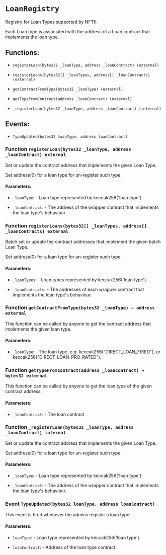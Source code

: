 # `LoanRegistry`

Registry for Loan Types supported by NFTfi.

Each Loan type is associated with the address of a Loan contract that implements the loan type.

## Functions:

- `registerLoan(bytes32 _loanType, address _loanContract) (external)`

- `registerLoans(bytes32[] _loanTypes, address[] _loanContracts) (external)`

- `getContractFromType(bytes32 _loanType) (external)`

- `getTypeFromContract(address _loanContract) (external)`

- `_registerLoan(bytes32 _loanType, address _loanContract) (internal)`

## Events:

- `TypeUpdated(bytes32 loanType, address loanContract)`

### Function `registerLoan(bytes32 _loanType, address _loanContract) external`

Set or update the contract address that implements the given Loan Type.

Set address(0) for a loan type for un-register such type.

#### Parameters:

- `_loanType`: - Loan type represented by keccak256('loan type').

- `_loanContract`: - The address of the wrapper contract that implements the loan type's behaviour.

### Function `registerLoans(bytes32[] _loanTypes, address[] _loanContracts) external`

Batch set or update the contract addresses that implement the given batch Loan Type.

Set address(0) for a loan type for un-register such type.

#### Parameters:

- `_loanTypes`: - Loan types represented by keccak256('loan type').

- `_loanContracts`: - The addresses of each wrapper contract that implements the loan type's behaviour.

### Function `getContractFromType(bytes32 _loanType) → address external`

This function can be called by anyone to get the contract address that implements the given loan type.

#### Parameters:

- `_loanType`: - The loan type, e.g. keccak256("DIRECT_LOAN_FIXED"), or keccak256("DIRECT_LOAN_PRO_RATED").

### Function `getTypeFromContract(address _loanContract) → bytes32 external`

This function can be called by anyone to get the loan type of the given contract address.

#### Parameters:

- `_loanContract`: - The loan contract

### Function `_registerLoan(bytes32 _loanType, address _loanContract) internal`

Set or update the contract address that implements the given Loan Type.

Set address(0) for a loan type for un-register such type.

#### Parameters:

- `_loanType`: - Loan type represented by keccak256('loan type').

- `_loanContract`: - The address of the wrapper contract that implements the loan type's behaviour.

### Event `TypeUpdated(bytes32 loanType, address loanContract)`

This event is fired whenever the admins register a loan type.

#### Parameters:

- `loanType`: - Loan type represented by keccak256('loan type').

- `loanContract`: - Address of the loan type contract.
